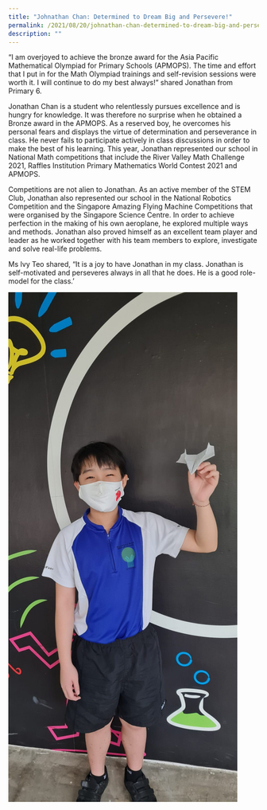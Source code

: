 ```yaml
---
title: "Johnathan Chan: Determined to Dream Big and Persevere!"
permalink: /2021/08/20/johnathan-chan-determined-to-dream-big-and-persevere/
description: ""
---
```

<p>&ldquo;I am overjoyed to achieve the bronze award for the Asia Pacific Mathematical Olympiad for Primary Schools (APMOPS). The time and effort that I put in for the Math Olympiad trainings and self-revision sessions were worth it. I will continue to do my best always!&rdquo; shared Jonathan from Primary 6.</p>
<p>Jonathan Chan is a student who relentlessly pursues excellence and is hungry for knowledge. It was therefore no surprise when he obtained a Bronze award in the APMOPS. As a reserved boy, he overcomes his personal fears and displays the virtue of determination and perseverance in class. He never fails to participate actively in class discussions in order to make the best of his learning. This year, Jonathan represented our school in National Math competitions that include the River Valley Math Challenge 2021, Raffles Institution Primary Mathematics World Contest 2021 and APMOPS.</p>
<p>Competitions are not alien to Jonathan. As an active member of the STEM Club, Jonathan also represented our school in the National Robotics Competition and the Singapore Amazing Flying Machine Competitions that were organised by the Singapore Science Centre. In order to achieve perfection in the making of his own aeroplane, he explored multiple ways and methods. Jonathan also proved himself as an excellent team player and leader as he worked together with his team members to explore, investigate and solve real-life problems.</p>
<p>Ms Ivy Teo shared, &ldquo;It is a joy to have Jonathan in my class. Jonathan is self-motivated and perseveres always in all that he does. He is a good role-model for the class.&rsquo;</p>

![](/images/20210811_083407-scaled-e1629459628351-922x2048.jpeg)